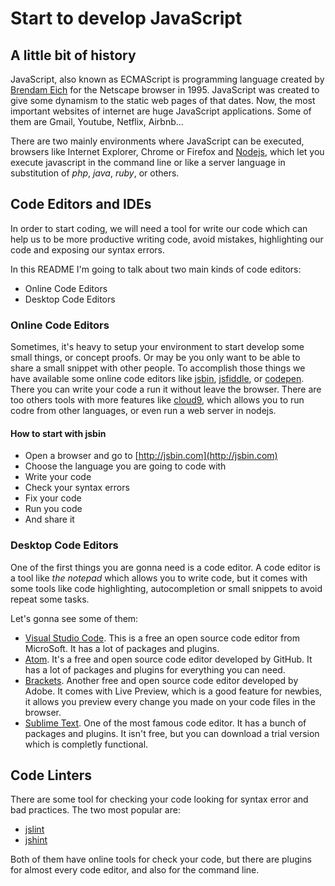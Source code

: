 # Start to develop JavaScript

## A little bit of history

JavaScript, also known as ECMAScript is programming language created by
[Brendam Eich](https://en.wikipedia.org/wiki/Brendan_Eich) for the
Netscape browser in 1995. JavaScript was created to give some dynamism
to the static web pages of that dates. Now, the most important websites
of internet are huge JavaScript applications. Some of them are Gmail,
Youtube, Netflix, Airbnb...

There are two mainly environments where JavaScript can be executed, browsers
like Internet Explorer, Chrome or Firefox and [Nodejs](https://nodejs.org),
which let you execute javascript in the command line or like a server language
in substitution of *php*, *java*, *ruby*, or others.

## Code Editors and IDEs
In order to start coding, we will need a tool for write our code which
can help us to be more productive writing code, avoid mistakes, highlighting
our code and exposing our syntax errors.

In this README I'm going to talk about two main kinds of code editors:
- Online Code Editors
- Desktop Code Editors

### Online Code Editors

Sometimes, it's heavy to setup your environment to start develop some
small things, or concept proofs. Or may be you only want to be able to
share a small snippet with other people. To accomplish those things we
have available some online code editors like [jsbin](https://jsbin.com),
[jsfiddle](https://jsfiddle.net/), or [codepen](http://codepen.io/).
There you can write your code a run it without leave the browser.
There are too others tools with more features like
[cloud9](https://c9.io/), which allows you to run codre from other
languages, or even run a web server in nodejs.


#### How to start with jsbin
- Open a browser and go to [http://jsbin.com](http://jsbin.com)
- Choose the language you are going to code with
- Write your code
- Check your syntax errors
- Fix your code
- Run you code
- And share it

### Desktop Code Editors

One of the first things you are gonna need is a code editor. A code
editor is a tool like *the notepad* which allows you to write code, but
it comes with some tools like code highlighting, autocompletion or small
snippets to avoid repeat some tasks.

Let's gonna see some of them:

- [Visual Studio Code](https://code.visualstudio.com/). This is a free
  an open source code editor from MicroSoft. It has a lot of packages
  and plugins.
- [Atom](https://atom.io/). It's a free and open source code editor
  developed by GitHub.
  It has a lot of packages and plugins for everything you can need.
- [Brackets](http://brackets.io/). Another free and open source code
  editor developed by Adobe. It comes with Live Preview, which is a good
  feature for newbies, it allows you preview every change you made on
  your code files in the browser.
- [Sublime Text](https://www.sublimetext.com/). One of the most famous
  code editor. It has a bunch of packages and plugins. It isn't free,
  but you can download a trial version which is completly functional.

## Code Linters

There are some tool for checking your code looking for syntax error
and bad practices. The two most popular are:

- [jslint](http://www.jslint.com/)
- [jshint](http://jshint.com/)

Both of them have online tools for check your code, but there are
plugins for almost every code editor, and also for the command line.

